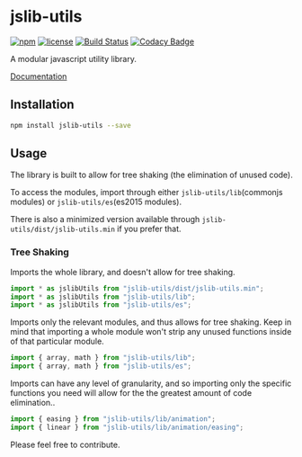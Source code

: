 # jslib-utils

[![npm](https://img.shields.io/npm/v/jslib-utils.svg)](https://www.npmjs.com/package/jslib-utils)
[![license](https://img.shields.io/npm/l/jslib-utils.svg)](https://www.npmjs.com/package/jslib-utils)
[![Build Status](https://travis-ci.org/Glinkis/jslib.svg?branch=master)](https://travis-ci.org/Glinkis/jslib)
[![Codacy Badge](https://api.codacy.com/project/badge/Grade/e267d9e793eb490e84b232827cbe062b)](https://www.codacy.com/app/Glinkis/jslib?utm_source=github.com&utm_medium=referral&utm_content=Glinkis/jslib&utm_campaign=Badge_Grade)

A modular javascript utility library.

[Documentation](https://glinkis.github.io/jslib/)

## Installation

```bash
npm install jslib-utils --save
```

## Usage

The library is built to allow for tree shaking (the elimination of unused code).

To access the modules, import through either `jslib-utils/lib`(commonjs modules)
or `jslib-utils/es`(es2015 modules).

There is also a minimized version available through
`jslib-utils/dist/jslib-utils.min` if you prefer that.

### Tree Shaking

Imports the whole library, and doesn't allow for tree shaking.

```js
import * as jslibUtils from "jslib-utils/dist/jslib-utils.min";
import * as jslibUtils from "jslib-utils/lib";
import * as jslibUtils from "jslib-utils/es";
```

Imports only the relevant modules, and thus allows for tree shaking. Keep in
mind that importing a whole module won't strip any unused functions inside of
that particular module.

```js
import { array, math } from "jslib-utils/lib";
import { array, math } from "jslib-utils/es";
```

Imports can have any level of granularity, and so importing only the specific
functions you need will allow for the the greatest amount of code elimination..

```js
import { easing } from "jslib-utils/lib/animation";
import { linear } from "jslib-utils/lib/animation/easing";
```

Please feel free to contribute.
